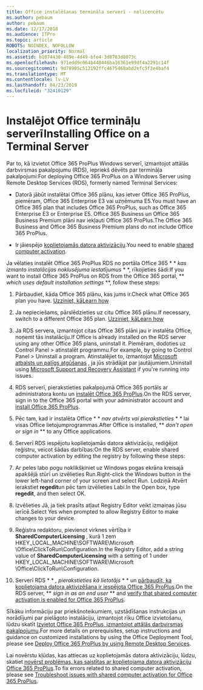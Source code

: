```yaml
---
title: Office instalēšanas termināla serverī - nelicencētu
ms.author: pebaum
author: pebaum
ms.date: 12/17/2018
ms.audience: ITPro
ms.topic: article
ROBOTS: NOINDEX, NOFOLLOW
localization_priority: Normal
ms.assetid: b1074430-489e-4d49-bfe4-3d8783d8073c
ms.openlocfilehash: 971edd9c064b448446ba16361e99df4a2291c14f
ms.sourcegitcommit: 9d78905c512192ffc4675468abd2efc5f2e4baf4
ms.translationtype: MT
ms.contentlocale: lv-LV
ms.lasthandoff: 04/23/2019
ms.locfileid: "32410129"
---
```

# <a name="installing-office-on-a-terminal-server"></a><span data-ttu-id="e8bfe-102">Instalējot Office termināļu serverī</span><span class="sxs-lookup"><span data-stu-id="e8bfe-102">Installing Office on a Terminal Server</span></span>

<span data-ttu-id="e8bfe-103">Par to, kā izvietot Office 365 ProPlus Windows serverī, izmantojot attālās darbvirsmas pakalpojumu (RDS), iepriekš dēvēts par termināļa pakalpojumi:</span><span class="sxs-lookup"><span data-stu-id="e8bfe-103">For deploying Office 365 ProPlus on a Windows Server using Remote Desktop Services (RDS), formerly named Terminal Services:</span></span>
  
- <span data-ttu-id="e8bfe-104">Datorā jābūt instalētai Office 365 plānu, kas ietver Office 365 ProPlus, piemēram, Office 365 Enterprise E3 vai uzņēmuma E5.</span><span class="sxs-lookup"><span data-stu-id="e8bfe-104">You must have an Office 365 plan that includes Office 365 ProPlus, such as Office 365 Enterprise E3 or Enterprise E5.</span></span> <span data-ttu-id="e8bfe-105">Office 365 Business un Office 365 Business Premium plāni nav iekļauti Office 365 ProPlus.</span><span class="sxs-lookup"><span data-stu-id="e8bfe-105">The Office 365 Business and Office 365 Business Premium plans do not include Office 365 ProPlus.</span></span>
    
- <span data-ttu-id="e8bfe-106">Ir jāiespējo [koplietojamās datora aktivizāciju](https://docs.microsoft.com/DeployOffice/overview-of-shared-computer-activation-for-office-365-proplus).</span><span class="sxs-lookup"><span data-stu-id="e8bfe-106">You need to enable [shared computer activation](https://docs.microsoft.com/DeployOffice/overview-of-shared-computer-activation-for-office-365-proplus).</span></span>
    
<span data-ttu-id="e8bfe-107">Ja vēlaties instalēt Office 365 ProPlus RDS no portāla Office 365 \* \* *kas izmanto instalācijas noklusējuma iestatījumus* \* \*, rīkojieties šādi:</span><span class="sxs-lookup"><span data-stu-id="e8bfe-107">If you want to install Office 365 ProPlus on RDS from the Office 365 portal, \*\* *which uses default installation settings* \*\*, follow these steps:</span></span> 
  
1. <span data-ttu-id="e8bfe-108">Pārbaudiet, kāda Office 365 plānu, kas jums ir.</span><span class="sxs-lookup"><span data-stu-id="e8bfe-108">Check what Office 365 plan you have.</span></span> [<span data-ttu-id="e8bfe-109">Uzziniet, kā</span><span class="sxs-lookup"><span data-stu-id="e8bfe-109">Learn how</span></span>](https://docs.microsoft.com/office365/admin/admin-overview/what-subscription-do-i-have)
    
2. <span data-ttu-id="e8bfe-110">Ja nepieciešams, pārslēdzieties uz citu Office 365 plānu.</span><span class="sxs-lookup"><span data-stu-id="e8bfe-110">If necessary, switch to a different Office 365 plan.</span></span> [<span data-ttu-id="e8bfe-111">Uzziniet, kā</span><span class="sxs-lookup"><span data-stu-id="e8bfe-111">Learn how</span></span>](https://docs.microsoft.com/office365/admin/subscriptions-and-billing/switch-to-a-different-plan)
    
3. <span data-ttu-id="e8bfe-112">Ja RDS servera, izmantojot citas Office 365 plāni jau ir instalēta Office, noņemt tās instalāciju.</span><span class="sxs-lookup"><span data-stu-id="e8bfe-112">If Office is already installed on the RDS server using any other Office 365 plans, uninstall it.</span></span> <span data-ttu-id="e8bfe-113">Piemēram, dodoties uz Control Panel \> atinstalēt programmu.</span><span class="sxs-lookup"><span data-stu-id="e8bfe-113">For example, by going to Control Panel \> Uninstall a program.</span></span> <span data-ttu-id="e8bfe-114">Atinstalējiet to, izmantojot [Microsoft atbalsts un palīgs atgūšanas](https://aka.ms/SARA-OfficeUninstall-Alchemy) , ja jūs strādājat par jautājumiem.</span><span class="sxs-lookup"><span data-stu-id="e8bfe-114">Uninstall using [Microsoft Support and Recovery Assistant](https://aka.ms/SARA-OfficeUninstall-Alchemy) if you're running into issues.</span></span> 
    
4. <span data-ttu-id="e8bfe-115">RDS serverī, pierakstieties pakalpojumā Office 365 portāls ar administratora kontu un [instalēt Office 365 ProPlus](https://portal.office.com/OLS/MySoftware.aspx).</span><span class="sxs-lookup"><span data-stu-id="e8bfe-115">On the RDS server, sign in to the Office 365 portal with your administrator account and [install Office 365 ProPlus](https://portal.office.com/OLS/MySoftware.aspx).</span></span>
    
5. <span data-ttu-id="e8bfe-116">Pēc tam, kad ir instalēta Office \* \* *nav atvērts vai pierakstieties* \* \* lai visas Office lietojumprogrammas.</span><span class="sxs-lookup"><span data-stu-id="e8bfe-116">After Office is installed, \*\* *don't open or sign in* \*\* to any Office applications.</span></span> 
    
6. <span data-ttu-id="e8bfe-117">Serverī RDS iespējotu koplietojamās datora aktivizāciju, rediģējot reģistru, veicot šādas darbības:</span><span class="sxs-lookup"><span data-stu-id="e8bfe-117">On the RDS server, enable shared computer activation by editing the registry by following these steps:</span></span>
    
1. <span data-ttu-id="e8bfe-118">Ar peles labo pogu noklikšķiniet uz Windows pogas ekrāna kreisajā apakšējā stūrī un izvēlieties Run.</span><span class="sxs-lookup"><span data-stu-id="e8bfe-118">Right-click the Windows button in the lower left-hand corner of your screen and select Run.</span></span> <span data-ttu-id="e8bfe-119">Lodziņā Atvērt ierakstiet **regedit**un pēc tam izvēlieties Labi.</span><span class="sxs-lookup"><span data-stu-id="e8bfe-119">In the Open box, type **regedit**, and then select OK.</span></span> 
    
2. <span data-ttu-id="e8bfe-120">Izvēlieties Jā, ja tiek prasīts atļaut Registry Editor veikt izmaiņas jūsu ierīcē.</span><span class="sxs-lookup"><span data-stu-id="e8bfe-120">Select Yes when prompted to allow Registry Editor to make changes to your device.</span></span>
    
3. <span data-ttu-id="e8bfe-121">Reģistra redaktoru, pievienot virknes vērtība ir **SharedComputerLicensing** , kurā 1 zem HKEY_LOCAL_MACHINE\SOFTWARE\Microsoft \Office\ClickToRun\Configuration.</span><span class="sxs-lookup"><span data-stu-id="e8bfe-121">In the Registry Editor, add a string value of **SharedComputerLicensing** with a setting of 1 under HKEY_LOCAL_MACHINE\SOFTWARE\Microsoft \Office\ClickToRun\Configuration.</span></span> 
    
7. <span data-ttu-id="e8bfe-122">Serverī RDS \* \* *, pierakstieties kā lietotājs* \* \* un [pārbaudīt, ka koplietojama datora aktivizēšana ir iespējota Office 365 ProPlus](https://docs.microsoft.com/DeployOffice/troubleshoot-issues-with-shared-computer-activation-for-office-365-proplus#verify-that-activation-for-office-365-proplus-succeeded).</span><span class="sxs-lookup"><span data-stu-id="e8bfe-122">On the RDS server, \*\* *sign in as an end user* \*\* and [verify that shared computer activation is enabled for Office 365 ProPlus](https://docs.microsoft.com/DeployOffice/troubleshoot-issues-with-shared-computer-activation-for-office-365-proplus#verify-that-activation-for-office-365-proplus-succeeded).</span></span>
    
<span data-ttu-id="e8bfe-123">Sīkāku informāciju par priekšnoteikumiem, uzstādīšanas instrukcijas un norādījumi par pielāgoto instalāciju, izmantojot rīku Office izvietošanu, lūdzu skatīt [Izvietot Office 365 ProPlus, izmantojot attālās darbvirsmas pakalpojumu](https://docs.microsoft.com/DeployOffice/deploy-office-365-proplus-by-using-remote-desktop-services).</span><span class="sxs-lookup"><span data-stu-id="e8bfe-123">For more details on prerequisites, setup instructions and guidance on customized installations by using the Office Deployment Tool, please see [Deploy Office 365 ProPlus by using Remote Desktop Services](https://docs.microsoft.com/DeployOffice/deploy-office-365-proplus-by-using-remote-desktop-services).</span></span>
  
<span data-ttu-id="e8bfe-124">Lai novērstu kļūdas, kas attiecas uz koplietojamās datora aktivizāciju, lūdzu, skatiet [novērst problēmas, kas saistītas ar koplietojama datora aktivizāciju Office 365 ProPlus](https://docs.microsoft.com/DeployOffice/troubleshoot-issues-with-shared-computer-activation-for-office-365-proplus).</span><span class="sxs-lookup"><span data-stu-id="e8bfe-124">To fix errors related to shared computer activation, please see [Troubleshoot issues with shared computer activation for Office 365 ProPlus](https://docs.microsoft.com/DeployOffice/troubleshoot-issues-with-shared-computer-activation-for-office-365-proplus).</span></span>
  

